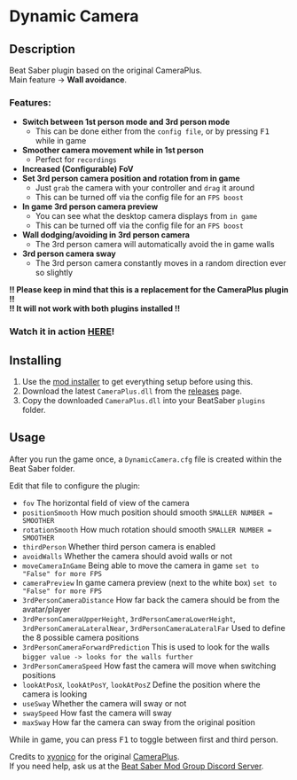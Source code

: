 # Dynamic Camera

## Description
Beat Saber plugin based on the original CameraPlus.  
Main feature -> **Wall avoidance**.  

### Features:
* **Switch between 1st person mode and 3rd person mode**  
  * This can be done either from the `config file`, or by pressing <kbd>F1</kbd> while in game  
* **Smoother camera movement while in 1st person**  
  * Perfect for `recordings`  
* **Increased (Configurable) FoV**  
* **Set 3rd person camera position and rotation from in game**  
  * Just `grab` the camera with your controller and `drag` it around  
  * This can be turned off via the config file for an `FPS boost`  
* **In game 3rd person camera preview**  
  * You can see what the desktop camera displays from `in game`  
  * This can be turned off via the config file for an `FPS boost`  
* **Wall dodging/avoiding in 3rd person camera**  
  * The 3rd person camera will automatically avoid the in game walls  
* **3rd person camera sway**  
  * The 3rd person camera constantly moves in a random direction ever so slightly  

**!! Please keep in mind that this is a replacement for the CameraPlus plugin !!**  
**!! It will not work with both plugins installed !!**  

### Watch it in action [HERE](https://www.youtube.com/watch?v=y0fMcUkKPFE)!

## Installing
1. Use the [mod installer](https://github.com/Umbranoxio/BeatSaberModInstaller/releases) to get everything setup before using this.  
2. Download the latest `CameraPlus.dll` from the [releases](https://github.com/mihaiko/DynamicCamera/releases) page.  
3. Copy the downloaded `CameraPlus.dll` into your BeatSaber `plugins` folder.  


## Usage
After you run the game once, a `DynamicCamera.cfg` file is created within the Beat Saber folder.  

Edit that file to configure the plugin:  
* `fov` The horizontal field of view of the camera  
* `positionSmooth` How much position should smooth `SMALLER NUMBER = SMOOTHER`  
* `rotationSmooth` How much rotation should smooth `SMALLER NUMBER = SMOOTHER`  
* `thirdPerson` Whether third person camera is enabled  
* `avoidWalls` Whether the camera should avoid walls or not    
* `moveCameraInGame` Being able to move the camera in game `set to "False" for more FPS`  
* `cameraPreview` In game camera preview (next to the white box) `set to "False" for more FPS`  
* `3rdPersonCameraDistance` How far back the camera should be from the avatar/player  
* `3rdPersonCameraUpperHeight`, `3rdPersonCameraLowerHeight`, `3rdPersonCameraLateralNear`, `3rdPersonCameraLateralFar` Used to define the 8 possible camera positions  
* `3rdPersonCameraForwardPrediction` This is used to look for the walls `bigger value -> looks for the walls further`  
* `3rdPersonCameraSpeed` How fast the camera will move when switching positions  
* `lookAtPosX`, `lookAtPosY`, `lookAtPosZ` Define the position where the camera is looking  
* `useSway` Whether the camera will sway or not  
* `swaySpeed` How fast the camera will sway  
* `maxSway` How far the camera can sway from the original position  

While in game, you can press <kbd>F1</kbd> to toggle between first and third person.  

Credits to [xyonico](https://github.com/xyonico) for the original [CameraPlus](https://github.com/xyonico/CameraPlus).  
If you need help, ask us at the [Beat Saber Mod Group Discord Server](https://discord.gg/Cz6PTM5).
